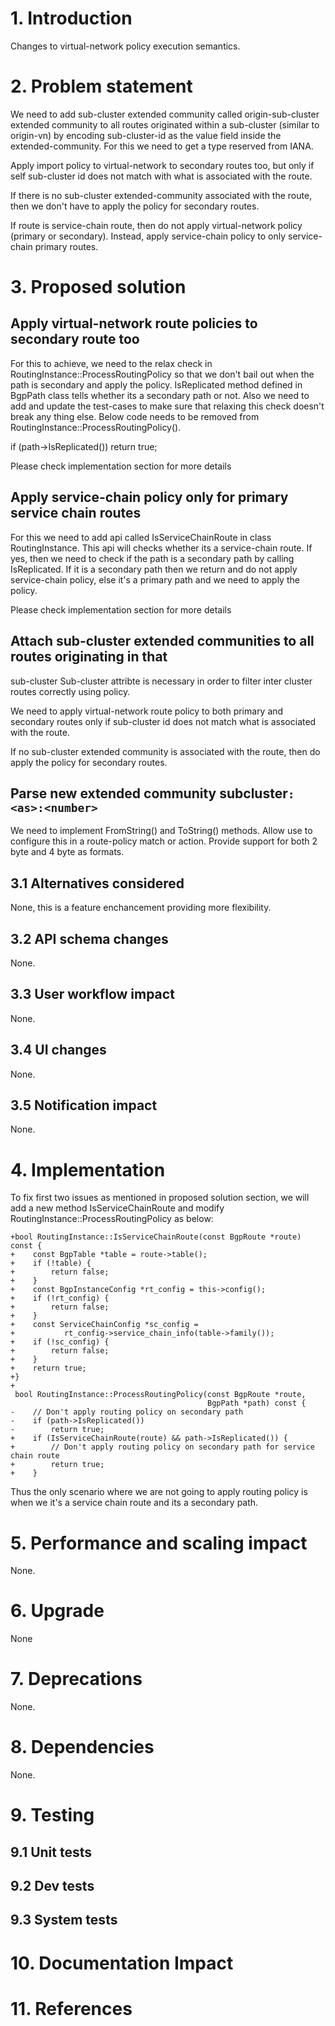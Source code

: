 # 1. Introduction
Changes to virtual-network policy execution semantics.

# 2. Problem statement
We need to add sub-cluster extended community called origin-sub-cluster extended
community to all routes originated within a sub-cluster (similar to origin-vn)
by encoding sub-cluster-id as the value field inside the extended-community.
For this we need to get a type reserved from IANA.

Apply import policy to virtual-network to secondary routes too, but only if self
sub-cluster id does not match with what is associated with the route.

If there is no sub-cluster extended-community associated with the route, then we
don't have to apply the policy for secondary routes.

If route is service-chain route, then do not apply virtual-network policy
(primary or secondary). Instead, apply service-chain policy to only
service-chain primary routes.

# 3. Proposed solution
## Apply virtual-network route policies to secondary route too
For this to achieve, we need to the relax check in
RoutingInstance::ProcessRoutingPolicy so that we don't bail out when the path is
secondary and apply the policy. IsReplicated method defined in BgpPath class
tells whether its a secondary path or not.
Also we need to add and update the test-cases to make sure that relaxing this
check doesn't break any thing else.
Below code needs to be removed from RoutingInstance::ProcessRoutingPolicy().

if (path->IsReplicated())
  return true;

Please check implementation section for more details

## Apply service-chain policy only for primary service chain routes
For this we need to add api called IsServiceChainRoute in class RoutingInstance.
This api will checks whether its a service-chain route. If yes, then we need to
check if the path is a secondary path by calling IsReplicated. If it is a
secondary path then we return and do not apply service-chain policy, else it's
a primary path and we need to apply the policy.

Please check implementation section for more details

## Attach sub-cluster extended communities to all routes originating in that
sub-cluster
Sub-cluster attribte is necessary in order to filter inter cluster routes
correctly using policy.

We need to apply virtual-network route policy to both primary and secondary
routes only if sub-cluster id does not match what is associated with the route.

If no sub-cluster extended community is associated with the route, then do apply
the policy for secondary routes.

## Parse new extended community subcluster```:<as>:<number>```
We need to implement FromString() and ToString() methods. Allow use to configure
this in a route-policy match or action.
Provide support for both 2 byte and 4 byte as formats.

## 3.1 Alternatives considered
None, this is a feature enchancement providing more flexibility.

## 3.2 API schema changes
None.

## 3.3 User workflow impact
None.

## 3.4 UI changes
None.

## 3.5 Notification impact 
None.

# 4. Implementation
To fix first two issues as mentioned in proposed solution section, we will add a
new method IsServiceChainRoute and modify RoutingInstance::ProcessRoutingPolicy
as below:
```
+bool RoutingInstance::IsServiceChainRoute(const BgpRoute *route) const {
+    const BgpTable *table = route->table();
+    if (!table) {
+        return false;
+    }
+    const BgpInstanceConfig *rt_config = this->config();
+    if (!rt_config) {
+        return false;
+    }
+    const ServiceChainConfig *sc_config =
+           rt_config->service_chain_info(table->family());
+    if (!sc_config) {
+        return false;
+    }
+    return true;
+}
+
 bool RoutingInstance::ProcessRoutingPolicy(const BgpRoute *route,
                                            BgpPath *path) const {
-    // Don't apply routing policy on secondary path
-    if (path->IsReplicated())
-        return true;
+    if (IsServiceChainRoute(route) && path->IsReplicated()) {
+        // Don't apply routing policy on secondary path for service chain route
+        return true;
+    }
```
Thus the only scenario where we are not going to apply routing policy is when we
it's a service chain route and its a secondary path.

# 5. Performance and scaling impact
None.

# 6. Upgrade
None

# 7. Deprecations
None.

# 8. Dependencies
None.

# 9. Testing
## 9.1 Unit tests
## 9.2 Dev tests
## 9.3 System tests

# 10. Documentation Impact
# 11. References
